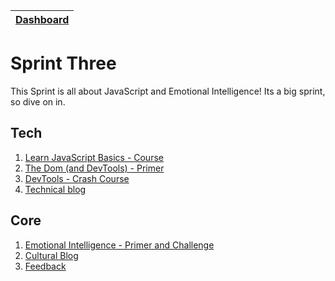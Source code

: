 [Dashboard](../README.md)|
---|

# Sprint Three 

This Sprint is all about JavaScript and Emotional Intelligence! Its a big sprint, so dive on in. 

## Tech

1. [Learn JavaScript Basics - Course](js-learn-basics-course.md)    
2. [The Dom (and DevTools) - Primer](js-dom-primer.md)  
3. [DevTools - Crash Course](js-devtools-tutorial.md)  
4. [Technical blog](blog-sprint3-technical.md)   


## Core 
1. [Emotional Intelligence - Primer and Challenge](core-eq.md)    
2. [Cultural Blog](core-blog-eq.md)
3. [Feedback](../resources/feedback.md)    
  


